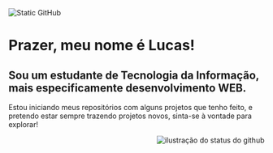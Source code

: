 <img src="https://img.shields.io/static/v1?label=Overview&message=bonfantelucas&color=002333&style=for-the-badge&logo=GitHub" alt="Static GitHub">
<h1>Prazer, meu nome é Lucas!</h1>
<h2>Sou um estudante de Tecnologia da Informação, mais especificamente desenvolvimento WEB.</h2>
<p>Estou iniciando meus repositórios com alguns projetos que tenho feito, e pretendo estar sempre trazendo projetos novos, sinta-se à vontade para explorar!</p>


<img align='right' src="https://github-readme-stats.vercel.app/api?username=bonfantelucas&show_icons=true&title_color=002333&text_color=159A9C&icon_color=002333&bg_color=B4BEC9&cache_seconds=2300" alt="ilustração do status do github">
